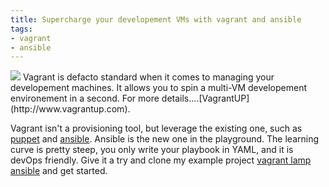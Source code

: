 ```yaml
---
title: Supercharge your developement VMs with vagrant and ansible
tags:
- vagrant
- ansible
---
```

<img class="thumbnail" src="/images/post/vagrant-lamp-ansible.png" />
Vagrant is defacto standard when it comes to managing your developement machines. It allows you to spin a multi-VM developement environement in a second. 
For more details....[VagrantUP](http://www.vagrantup.com).

Vagrant isn't a provisioning tool, but leverage the existing one, such as [puppet](http://puppetlabs.com) and [ansible](http://www.ansible.com). Ansible is the new one in the playground. The learning curve is pretty steep, you only write your playbook in YAML, and it is devOps friendly.
Give it a try and clone my example project [vagrant lamp ansible](https://github.com/killerwolf/vagrant-lamp-ansible) and get started.